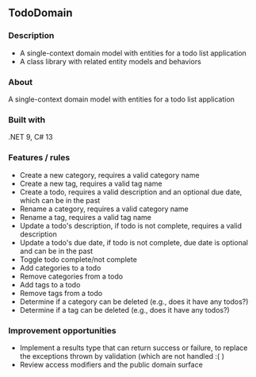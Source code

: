 ## TodoDomain
### Description
+ A single-context domain model with entities for a todo list application
+ A class library with related entity models and behaviors
### About
A single-context domain model with entities for a todo list application
### Built with
.NET 9, C# 13
### Features / rules
+ Create a new category, requires a valid category name
+ Create a new tag, requires a valid tag name
+ Create a todo, requires a valid description and an optional due date, which can be in the past
+ Rename a category, requires a valid category name
+ Rename a tag, requires a valid tag name
+ Update a todo's description, if todo is not complete, requires a valid description
+ Update a todo's due date, if todo is not complete, due date is optional and can be in the past
+ Toggle todo complete/not complete
+ Add categories to a todo
+ Remove categories from a todo
+ Add tags to a todo
+ Remove tags from a todo
+ Determine if a category can be deleted (e.g., does it have any todos?)
+ Determine if a tag can be deleted (e.g., does it have any todos?)
### Improvement opportunities
+ Implement a results type that can return success or failure, to replace the exceptions thrown by validation (which are not handled :( )
+ Review access modifiers and the public domain surface 
